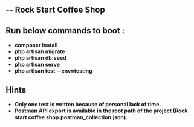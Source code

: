 ## -- Rock Start Coffee Shop

## Run below commands to boot : 

- **composer install**
- **php artisan migrate**
- **php artisan db:seed**
- **php artisan serve**
- **php artisan test --env=testing**

## Hints

- **Only one test is written because of personal lack of time.**
- **Postman API export is available in the root path of the project (Rock start coffee shop.postman_collection.json).**

